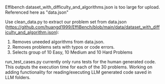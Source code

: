 Effibench dataset_with_difficulty_and_algorithms.json is too large for upload. Referenced here as "data.json"

Use clean_data.py to extract our problem set from data.json (https://github.com/huangd1999/EffiBench/blob/main/data/dataset_with_difficulty_and_algorithm.json):
1) Removes uneeded algorithms from data.json.
2) Removes problems sets with typos or code errors.
3) Selects group of 10 Easy, 10 Medium and 10 Hard Problems

run_test_cases.py currently only runs tests for the human generated code. This outputs the execution time for each of the 30 problems. Working on adding functionality
for reading/executing LLM generated code saved in LLM folders.
